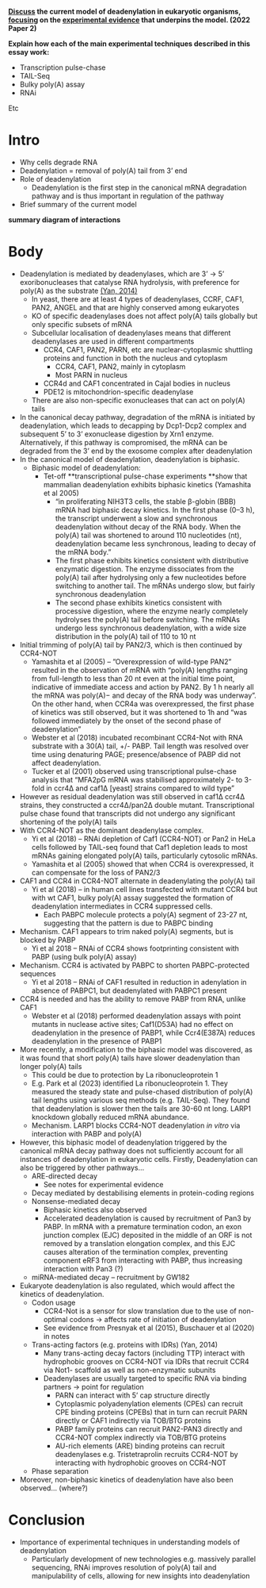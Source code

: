 **<span style="text-decoration:underline;">Discuss</span> the current model of deadenylation in eukaryotic organisms, <span style="text-decoration:underline;">focusing</span> on the <span style="text-decoration:underline;">experimental evidence</span> that underpins the model. (2022 Paper 2)**

**Explain how each of the main experimental techniques described in this essay work:** 
* Transcription pulse-chase 
* TAIL-Seq 
* Bulky poly(A) assay 
* RNAi 

Etc 

# Intro 
* Why cells degrade RNA
* Deadenylation = removal of poly(A) tail from 3’ end 
* Role of deadenylation 
    * Deadenylation is the first step in the canonical mRNA degradation pathway and is thus important in regulation of the pathway
* Brief summary of the current model 

**summary diagram of interactions**

# Body 

* Deadenylation is mediated by deadenylases, which are 3’ → 5’ exoribonucleases that catalyse RNA hydrolysis, with preference for poly(A) as the substrate [(Yan, 2014)](https://www.zotero.org/google-docs/?1VD4pj)
    * In yeast, there are at least 4 types of deadenylases, CCRF, CAF1, PAN2, ANGEL and that are highly conserved among eukaryotes 
    * KO of specific deadenylases does not affect poly(A) tails globally but only specific subsets of mRNA 
    * Subcellular localisation of deadenylases means that different deadenylases are used in different compartments 
        * CCR4, CAF1, PAN2, PARN, etc are nuclear-cytoplasmic shuttling proteins and function in both the nucleus and cytoplasm 
            * CCR4, CAF1, PAN2, mainly in cytoplasm 
            * Most PARN in nucleus 
        * CCR4d and CAF1 concentrated in Cajal bodies in nucleus 
        * PDE12 is mitochondrion-specific deadenylase 
    * There are also non-specific exonucleases that can act on poly(A) tails 
* In the canonical decay pathway, degradation of the mRNA is initiated by deadenylation, which leads to decapping by Dcp1-Dcp2 complex and subsequent 5’ to 3’ exonuclease digestion by Xrn1 enzyme. Alternatively, if this pathway is compromised, the mRNA can be degraded from the 3’ end by the exosome complex after deadenylation 
* In the canonical model of deadenylation, deadenylation is biphasic. 
    * Biphasic model of deadenylation:
        * Tet-off **transcriptional pulse-chase experiments **show that mammalian deadenylation exhibits biphasic kinetics (Yamashita et al 2005) 
            * “in proliferating NIH3T3 cells, the stable β-globin (BBB) mRNA had biphasic decay kinetics. In the first phase (0–3 h), the transcript underwent a slow and synchronous deadenylation without decay of the RNA body. When the poly(A) tail was shortened to around 110 nucleotides (nt), deadenylation became less synchronous, leading to decay of the mRNA body.” 
            * The first phase exhibits kinetics consistent with distributive enzymatic digestion. The enzyme dissociates from the poly(A) tail after hydrolysing only a few nucleotides before switching to another tail. The mRNAs undergo slow, but fairly synchronous deadenylation
            * The second phase exhibits kinetics consistent with processive digestion, where the enzyme nearly completely hydrolyses the poly(A) tail before switching. The mRNAs undergo less synchronous deadenylation, with a wide size distribution in the poly(A) tail of 110 to 10 nt 
* Initial trimming of poly(A) tail by PAN2/3, which is then continued by CCR4-NOT
    * Yamashita et al (2005) – ”Overexpression of wild-type PAN2” resulted in the observation of mRNA with “poly(A) lengths ranging from full-length to less than 20 nt even at the initial time point, indicative of immediate access and action by PAN2. By 1 h nearly all the mRNA was poly(A)− and decay of the RNA body was underway”. On the other hand, when CCR4a was overexpressed, the first phase of kinetics was still observed, but it was shortened to 1h and “was followed immediately by the onset of the second phase of deadenylation”
    * Webster et al (2018) incubated recombinant CCR4-Not with RNA substrate with a 30(A) tail, +/- PABP. Tail length was resolved over time using denaturing PAGE; presence/absence of PABP did not affect deadenylation.
    * Tucker et al (2001) observed using transcriptional pulse-chase analysis that “MFA2pG mRNA was stabilised approximately 2- to 3-fold in ccr4Δ and caf1Δ [yeast] strains compared to wild type”
* However as residual deadenylation was still observed in caf1Δ ccr4Δ strains, they constructed a ccr4Δ/pan2Δ double mutant. Transcriptional pulse chase found that transcripts did not undergo any significant shortening of the poly(A) tails 
* With CCR4-NOT as the dominant deadenylase complex. 
    * Yi et al (2018) – RNAi depletion of Caf1 (CCR4-NOT) or Pan2 in HeLa cells followed by TAIL-seq found that  Caf1 depletion leads to most mRNAs gaining elongated poly(A) tails, particularly cytosolic mRNAs.
    * Yamashita et al (2005) showed that when CCR4 is overexpressed, it can compensate for the loss of PAN2/3
* CAF1 and CCR4 in CCR4-NOT alternate in deadenylating the poly(A) tail 
    * Yi et al (2018) – in human cell lines transfected with mutant CCR4 but with wt CAF1, bulky poly(A) assay suggested the formation of deadenylation intermediates in CCR4 suppressed cells. 
        * Each PABPC molecule protects a poly(A) segment of 23-27 nt, suggesting that the pattern is due to PABPC binding 
* Mechanism. CAF1 appears to trim naked poly(A) segments, but is blocked by PABP
    * Yi et al 2018 – RNAi of CCR4 shows footprinting consistent with PABP (using bulk poly(A) assay) 
* Mechanism. CCR4 is activated by PABPC to shorten PABPC-protected sequences
    * Yi et al 2018 – RNAi of CAF1 resulted in reduction in adenylation in absence of PABPC1, but deadenylated with PABPC1 present 
* CCR4 is needed and has the ability to remove PABP from RNA, unlike CAF1
    * Webster et al (2018) performed deadenylation assays with point mutants in nuclease active sites; Caf1(D53A) had no effect on deadenylation in the presence of PABP1, while Ccr4(E387A) reduces deadenylation in the presence of PABP1
* More recently, a modification to the biphasic model was discovered, as it was found that short poly(A) tails have slower deadenylation than longer poly(A) tails 
    * This could be due to protection by La ribonucleoprotein 1 
    * E.g. Park et al (2023) identified La ribonucleoprotein 1. They measured the steady state and pulse-chased distribution of poly(A) tail lengths using various seq methods (e.g. TAIL-Seq). They found that deadenylation is slower then the tails are 30-60 nt long. LARP1 knockdown globally reduced mRNA abundance. 
    * Mechanism. LARP1 blocks CCR4-NOT deadenylation _in vitro_ via interaction with PABP and poly(A) 
* However, this biphasic model of deadenylation triggered by the canonical mRNA decay pathway does not sufficiently account for all instances of deadenylation in eukaryotic cells. Firstly, Deadenylation can also be triggered by other pathways… 
    * ARE-directed decay 
        * See notes for experimental evidence 
    * Decay mediated by destabilising elements in protein-coding regions 
    * Nonsense-mediated decay 
        * Biphasic kinetics also observed 
        * Accelerated deadenylation is caused by recruitment of Pan3 by PABP. In mRNA with a premature termination codon, an exon junction complex (EJC) deposited in the middle of an ORF is not removed by a translation elongation complex, and this EJC causes alteration of the termination complex, preventing component eRF3 from interacting with PABP, thus increasing interaction with Pan3 (?) 
    * miRNA-mediated decay – recruitment by GW182 
* Eukaryote deadenylation is also regulated, which would affect the kinetics of deadenylation. 
    * Codon usage 
        * CCR4-Not is a sensor for slow translation due to the use of non-optimal codons → affects rate of initiation of deadenylation 
        * See evidence from Presnyak et al (2015), Buschauer et al (2020)  in notes 
    * Trans-acting factors (e.g. proteins with IDRs) (Yan, 2014) 
        * Many trans-acting decay factors (including TTP) interact with hydrophobic grooves on CCR4-NOT via IDRs that recruit CCR4 via Not1- scaffold as well as non-enzymatic subunits 
        * Deadenylases are usually targeted to specific RNA via binding partners → point for regulation 
            * PARN can interact with 5’ cap structure directly
            * Cytoplasmic polyadenylation elements (CPEs) can recruit CPE binding proteins (CPEBs) that in turn can recruit PARN directly or CAF1 indirectly via TOB/BTG proteins 
            * PABP family proteins can recruit PAN2-PAN3 directly and CCR4-NOT complex indirectly via TOB/BTG proteins 
            * AU-rich elements (ARE) binding proteins can recruit deadenylases e.g. Tristetraprolin recruits CCR4-NOT by interacting with hydrophobic grooves on CCR4-NOT
    * Phase separation 
* Moreover, non-biphasic kinetics of deadenylation have also been observed… (where?)

# Conclusion

* Importance of experimental techniques in understanding models of deadenylation
    * Particularly development of new technologies e.g. massively parallel sequencing, RNAi improves resolution of poly(A) tail and manipulability of cells, allowing for new insights into deadenylation 